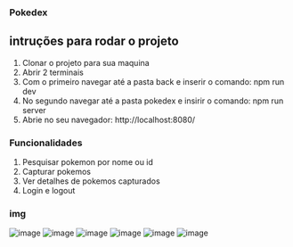 ### Pokedex
## intruções para rodar o projeto

1. Clonar o projeto para sua maquina
2. Abrir 2 terminais
3. Com o primeiro navegar até a pasta back e inserir o comando: npm run dev
4. No segundo navegar até a pasta pokedex e insirir o comando: npm run server
5. Abrie no seu navegador: http://localhost:8080/

### Funcionalidades

1. Pesquisar pokemon por nome ou id
2. Capturar pokemos
3. Ver detalhes de pokemos capturados
4. Login e logout

### img

![image](https://user-images.githubusercontent.com/77745607/122607018-49db4500-d050-11eb-9fae-7c931f865c1a.png)
![image](https://user-images.githubusercontent.com/77745607/122607038-4fd12600-d050-11eb-93ff-0c4139920427.png)
![image](https://user-images.githubusercontent.com/77745607/122607084-611a3280-d050-11eb-9d63-8d22ac8a7713.png)
![image](https://user-images.githubusercontent.com/77745607/122607093-67101380-d050-11eb-94d3-41393f37c537.png)
![image](https://user-images.githubusercontent.com/77745607/122607119-74c59900-d050-11eb-9eb7-82f442a8f1b9.png)
![image](https://user-images.githubusercontent.com/77745607/122607138-7db66a80-d050-11eb-8eba-e6f3cfa8fde6.png)

